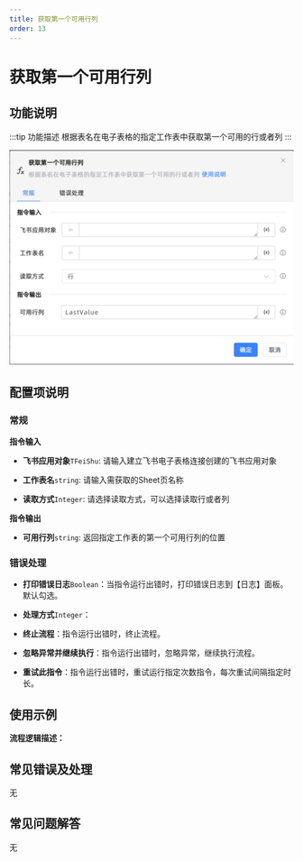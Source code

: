 ```yaml
---
title: 获取第一个可用行列
order: 13
---
```


# 获取第一个可用行列

## 功能说明

:::tip 功能描述
根据表名在电子表格的指定工作表中获取第一个可用的行或者列
:::

![获取第一个可用行列](../../../../assets/获取第一个可用行列_command.png)

## 配置项说明

### 常规

**指令输入**

- **飞书应用对象**`TFeiShu`: 请输入建立飞书电子表格连接创建的飞书应用对象

- **工作表名**`string`: 请输入需获取的Sheet页名称

- **读取方式**`Integer`: 请选择读取方式，可以选择读取行或者列


**指令输出**

- **可用行列**`string`: 返回指定工作表的第一个可用行列的位置

### 错误处理

- **打印错误日志**`Boolean`：当指令运行出错时，打印错误日志到【日志】面板。默认勾选。

- **处理方式**`Integer`：

 - **终止流程**：指令运行出错时，终止流程。

 - **忽略异常并继续执行**：指令运行出错时，忽略异常，继续执行流程。

 - **重试此指令**：指令运行出错时，重试运行指定次数指令，每次重试间隔指定时长。

## 使用示例

**流程逻辑描述：** 

## 常见错误及处理

无

## 常见问题解答

无

